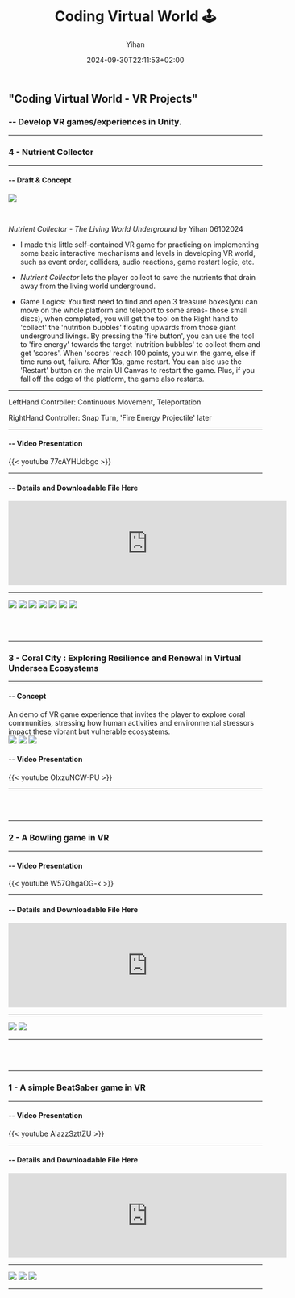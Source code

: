﻿---
title: "Coding Virtual World 🕹️"
date: 2024-09-30T22:11:53+02:00
hidemeta: true
draft: false
author: ["Yihan"]
keywords: 
- VR
tags:
- VR
- Coding
- 3D
- Interactive
- Playful
description: ""
showToc: true
TocOpen: true
showbreadcrumbs: true
disableShare: true
weight: 267
cover:
    image: "projects/codingvr/codingvrCover1.jpg"
    caption: "Coding Virtual World - VR Projects"
    alt: ""
    relative: false

---

## "Coding Virtual World - VR Projects"
### -- Develop VR games/experiences in Unity.


---

### 4 - Nutrient Collector

----------------

#### -- Draft & Concept

![](NutrientCollectorDraft.jpg)

</br>

*Nutrient Collector - The Living World Underground*
by Yihan 06102024

- I made this little self-contained VR game for practicing on implementing some basic interactive mechanisms and levels in developing VR world, such as event order, colliders, audio reactions, game restart logic, etc.

- *Nutrient Collector* lets the player collect to save the nutrients that drain away from the living world underground.


- Game Logics:
You first need to find and open 3 treasure boxes(you can move on the whole platform and teleport to some areas- those small discs), when completed, you will get the tool on the Right hand to 'collect' the 'nutrition bubbles' floating upwards from those giant underground livings. 
By pressing the 'fire button', you can use the tool to 'fire energy' towards the target 'nutrition bubbles' to collect them and get 'scores'.
When 'scores' reach 100 points, you win the game, else if time runs out, failure. After 10s, game restart.
You can also use the 'Restart' button on the main UI Canvas to restart the game. Plus, if you fall off the edge of the platform, the game also restarts.

---

LeftHand Controller: 
Continuous Movement, Teleportation

RightHand Controller:
Snap Turn, 'Fire Energy Projectile' later



---

#### -- Video Presentation

{{< youtube 77cAYHUdbgc >}}

---

#### -- Details and Downloadable File Here

<iframe height="167" frameborder="0" src="https://itch.io/embed/3036529" width="552"><a href="https://yhannahl.itch.io/nutrient-collector">Nutrient Collector by YhannahL</a></iframe>

---

![](NutrientCollector0.jpg)
![](NutrientCollector3.jpg)
![](NutrientCollector5.jpg)
![](NutrientCollector9.jpg)
![](NutrientCollector10.jpg)
![](NutrientCollector12.jpg)
![](NutrientCollector13.jpg)


</br>

</br>


---

### 3 - Coral City : Exploring Resilience and Renewal in Virtual Undersea Ecosystems

---

#### -- Concept

An demo of VR game experience that invites the player to explore coral communities, stressing how human activities and environmental stressors impact these vibrant but vulnerable
ecosystems.
</br>
![](Coral_StartScene.jpg)
![](Coral_interactions.jpg)
![](Coral_EndingScene.jpg)

#### -- Video Presentation

{{< youtube OIxzuNCW-PU >}}

---

</br>

</br>

---

### 2 - A Bowling game in VR

----------------

#### -- Video Presentation

{{< youtube W57QhgaOG-k >}}

---

#### -- Details and Downloadable File Here

<iframe width="552" height="167" frameborder="0" src="https://itch.io/embed/3008318"><a href="https://yhannahl.itch.io/a-bowling-game-in-vr">A Bowling Game in VR by YhannahL</a></iframe>

---

![](bowling5.jpg)
![](bowling2.jpg)

---

</br>

</br>

----------------

### 1 - A simple BeatSaber game in VR

----------------

#### -- Video Presentation

{{< youtube AIazzSzttZU >}}

---

#### -- Details and Downloadable File Here

<iframe frameborder="0" src="https://itch.io/embed/3008254" width="552" height="167"><a href="https://yhannahl.itch.io/a-simple-beatsaber-game-invr">A simple BeatSaber game in VR by YhannahL</a></iframe>

---

![](bc1.jpg)
![](bc2.jpg)
![](bc3.jpg)

---

</br>

</br>

